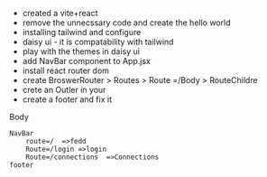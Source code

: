 - created a vite+react
- remove the unnecssary code and create the hello world
- installing tailwind and configure
- daisy ui - it is compatability with tailwind
- play with the themes in daisy ui
- add NavBar component to App.jsx
- install react router dom
- create BroswerRouter > Routes  > Route =/Body > RouteChildre
 - crete an Outler in your
 - create a footer and fix it




Body
   
    NavBar
        route=/  =>fedd
        Route=/login =>login
        Route=/connections  =>Connections
    footer

